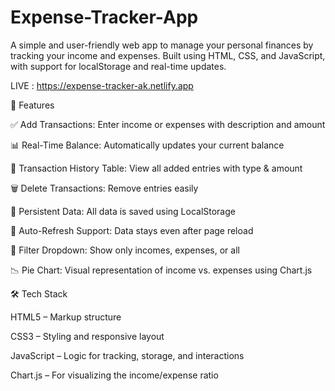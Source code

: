 # Expense-Tracker-App
A simple and user-friendly web app to manage your personal finances by tracking your income and expenses. Built using HTML, CSS, and JavaScript, with support for localStorage and real-time updates.


LIVE : https://expense-tracker-ak.netlify.app


🚀 Features

✅ Add Transactions: Enter income or expenses with description and amount

📊 Real-Time Balance: Automatically updates your current balance

🧾 Transaction History Table: View all added entries with type & amount

🗑️ Delete Transactions: Remove entries easily

💾 Persistent Data: All data is saved using LocalStorage

🔄 Auto-Refresh Support: Data stays even after page reload

🧭 Filter Dropdown: Show only incomes, expenses, or all

📉 Pie Chart: Visual representation of income vs. expenses using Chart.js




🛠️ Tech Stack

HTML5 – Markup structure

CSS3 – Styling and responsive layout

JavaScript – Logic for tracking, storage, and interactions

Chart.js – For visualizing the income/expense ratio
